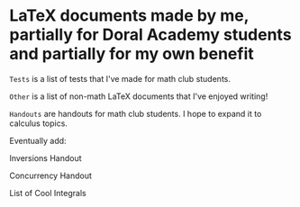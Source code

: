 # LaTeX documents made by me, partially for Doral Academy students and partially for my own benefit

`Tests` is a list of tests that I've made for math club students.

`Other` is a list of non-math LaTeX documents that I've enjoyed writing!

`Handouts` are handouts for math club students. I hope to expand it to calculus topics.

Eventually add:

Inversions Handout

Concurrency Handout

List of Cool Integrals
